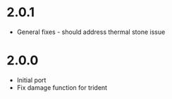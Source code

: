 # 2.0.1

* General fixes - should address thermal stone issue

# 2.0.0

* Initial port
* Fix damage function for trident